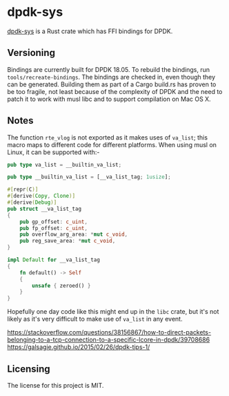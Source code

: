 # dpdk-sys

[dpdk-sys] is a Rust crate which has FFI bindings for DPDK.


## Versioning

Bindings are currently built for DPDK 18.05. To rebuild the bindings, run `tools/recreate-bindings`. The bindings are checked in, even though they can be generated. Building them as part of a Cargo build.rs has proven to be too fragile, not least because of the complexity of DPDK and the need to patch it to work with musl libc and to support compilation on Mac OS X.


## Notes

The function `rte_vlog` is not exported as it makes uses of `va_list`; this macro maps to different code for different platforms. When using musl on Linux, it can be supported with:-

```rust
pub type va_list = __builtin_va_list;

pub type __builtin_va_list = [__va_list_tag; 1usize];

#[repr(C)]
#[derive(Copy, Clone)]
#[derive(Debug)]
pub struct __va_list_tag
{
	pub gp_offset: c_uint,
	pub fp_offset: c_uint,
	pub overflow_arg_area: *mut c_void,
	pub reg_save_area: *mut c_void,
}

impl Default for __va_list_tag
{
    fn default() -> Self
	{
		unsafe { zeroed() }
	}
}
```

Hopefully one day code like this might end up in the `libc` crate, but it's not likely as it's very difficult to make use of `va_list` in any event.

https://stackoverflow.com/questions/38156867/how-to-direct-packets-belonging-to-a-tcp-connection-to-a-specific-lcore-in-dpdk/39708686
https://galsagie.github.io/2015/02/26/dpdk-tips-1/

## Licensing

The license for this project is MIT.

[dpdk-sys]: https://github.com/lemonrock/dpdk "dpdk-sys GitHub page"
